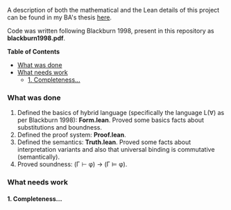 A description of both the mathematical and the Lean details of this project can be found in my BA's thesis [here](https://raw.githubusercontent.com/alexoltean61/alexoltean61.github.io/main/hybrid.pdf).

Code was written following Blackburn 1998, present in this repository as **blackburn1998.pdf**.

**Table of Contents**

- [What was done](#what-was-done)
- [What needs work](#what-needs-work)
  * [1. Completeness...](#1-completeness)

### What was done
1. Defined the basics of hybrid language (specifically the language L(∀) as per Blackburn 1998): **Form.lean**. Proved some basics facts about substitutions and boundness.
2. Defined the proof system: **Proof.lean**.
3. Defined the semantics: **Truth.lean**. Proved some facts about interpretation variants and also that universal binding is commutative (semantically).
4. Proved soundness: (Γ ⊢ φ) → (Γ ⊨ φ).

### What needs work
#### 1. Completeness...
